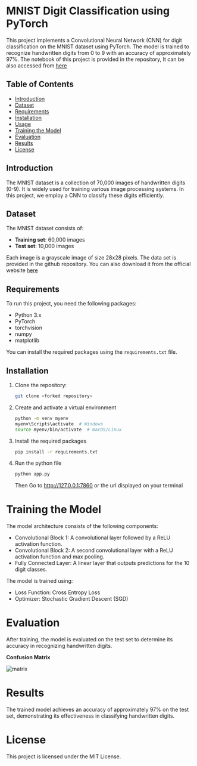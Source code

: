 # MNIST Digit Classification using PyTorch

This project implements a Convolutional Neural Network (CNN) for digit classification on the MNIST dataset using PyTorch. The model is trained to recognize handwritten digits from 0 to 9 with an accuracy of approximately 97%.
The notebook of this project is provided in the repository, It can be also accessed from [here](https://colab.research.google.com/drive/1shMzQA2Z_7XpWtnbMIFHshYeR7Av4Z3C?usp=sharing)

## Table of Contents

- [Introduction](#introduction)
- [Dataset](#dataset)
- [Requirements](#requirements)
- [Installation](#installation)
- [Usage](#usage)
- [Training the Model](#training-the-model)
- [Evaluation](#evaluation)
- [Results](#results)
- [License](#license)

## Introduction

The MNIST dataset is a collection of 70,000 images of handwritten digits (0-9). It is widely used for training various image processing systems. In this project, we employ a CNN to classify these digits efficiently.

## Dataset

The MNIST dataset consists of:
- **Training set**: 60,000 images
- **Test set**: 10,000 images

Each image is a grayscale image of size 28x28 pixels.
The data set is provided in the github repository. You can also download it from the official website [here](https://yann.lecun.com/exdb/mnist/)

## Requirements

To run this project, you need the following packages:

- Python 3.x
- PyTorch
- torchvision
- numpy
- matplotlib

You can install the required packages using the `requirements.txt` file.

## Installation

1. Clone the repository:

   ```bash
   git clone <forked repository>
    ```
2. Create and activate a virtual environment

    ```bash
    python -m venv myenv
    myenv\Scripts\activate  # Windows
    source myenv/bin/activate  # macOS/Linux
    ```
3. Install the required packages
    ```bash
    pip install -r requirements.txt
    ```
4. Run the python file
    ```bash
    python app.py
    ```
    Then Go to http://127.0.0.1:7860 or the url displayed on your terminal


# Training the Model

The model architecture consists of the following components:

* Convolutional Block 1: A convolutional layer followed by a ReLU activation function.
* Convolutional Block 2: A second convolutional layer with a ReLU activation function and max pooling.
* Fully Connected Layer: A linear layer that outputs predictions for the 10 digit classes.

The model is trained using:

* Loss Function: Cross Entropy Loss
* Optimizer: Stochastic Gradient Descent (SGD)

# Evaluation
After training, the model is evaluated on the test set to determine its accuracy in recognizing handwritten digits.

**Confusion Matrix**



![matrix](./Sampledata/confusion.png)

# Results
The trained model achieves an accuracy of approximately 97% on the test set, demonstrating its effectiveness in classifying handwritten digits.

# License
This project is licensed under the MIT License.

